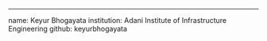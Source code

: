 ---
name: Keyur Bhogayata
institution: Adani Institute of Infrastructure Engineering
github: keyurbhogayata